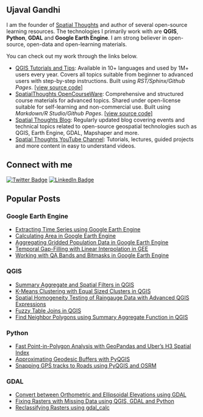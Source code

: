 ## Ujaval Gandhi

I am the founder of [Spatial Thoughts](https://spatialthoughts.com/) and author of several open-source learning resources. The technologies I primarily work with are **QGIS**, **Python**, **GDAL** and **Google Earth Engine**. I am strong believer in open-source, open-data and open-learning materials.

You can check out my work through the links below.

- [QGIS Tutorials and Tips](http://www.qgistutorials.com/): Available in 10+ languages and used by 1M+ users every year. Covers all topics suitable from beginner to advanced users with step-by-step instructions. Built using *RST/Sphinx/Github Pages*. [[view source code]](https://github.com/spatialthoughts/qgis-tutorials)
- [SpatialThoughts OpenCourseWare](https://courses.spatialthoughts.com/): Comprehensive and structured course materials for advanced topics. Shared under open-license suitable for self-learning and non-commercial use. Built using *Markdown/R Studio/Github Pages*. [[view source code]](https://github.com/spatialthoughts/courses)
- [Spatial Thoughts Blog](https://spatialthoughts.com/blog/): Regularly updated blog covering events and technical topics related to open-source geospatial technologies such as QGIS, Earth Engine, GDAL, Mapshaper and more.
- [Spatial Thoughts YouTube Channel](https://www.youtube.com/c/spatialthoughts): Tutorials, lectures, guided projects and more content in easy to understand videos.

## Connect with me

[![Twitter Badge](https://img.shields.io/twitter/follow/spatialthoughts?style=social)](https://twitter.com/spatialthoughts) [![LinkedIn Badge](https://img.shields.io/badge/My-LinkedIn-blue)](https://www.linkedin.com/in/spatialthoughts)

## Popular Posts

### Google Earth Engine
- [Extracting Time Series using Google Earth Engine](https://spatialthoughts.com/2020/04/13/extracting-time-series-ee/)
- [Calculating Area in Google Earth Engine](https://spatialthoughts.com/2020/06/19/calculating-area-gee/)
- [Aggregating Gridded Population Data in Google Earth Engine](https://spatialthoughts.com/2021/05/13/aggregating-population-data-gee/)
- [Temporal Gap-Filling with Linear Interpolation in GEE](https://spatialthoughts.com/2021/11/08/temporal-interpolation-gee/)
- [Working with QA Bands and Bitmasks in Google Earth Engine](https://spatialthoughts.com/2021/08/19/qa-bands-bitmasks-gee/)

### QGIS
- [Summary Aggregate and Spatial Filters in QGIS](https://spatialthoughts.com/2019/04/12/summary-aggregation-qgis/)
- [K-Means Clustering with Equal Sized Clusters in QGIS](https://spatialthoughts.com/2021/01/31/equal-sized-kmeans-qgis/)
- [Spatial Homogeneity Testing of Raingauge Data with Advanced QGIS Expressions
](https://spatialthoughts.com/2020/11/26/spatial-homogeneity-testing-qgis/)
- [Fuzzy Table Joins in QGIS](https://spatialthoughts.com/2019/09/26/fuzzy-table-joins-in-qgis/)
- [Find Neighbor Polygons using Summary Aggregate Function in QGIS](https://spatialthoughts.com/2019/05/23/neighbor-polygons-aggregate-qgis/)

### Python
- [Fast Point-in-Polygon Analysis with GeoPandas and Uber’s H3 Spatial Index](https://spatialthoughts.com/2020/07/01/point-in-polygon-h3-geopandas/)
- [Approximating Geodesic Buffers with PyQGIS](https://spatialthoughts.com/2019/04/05/geodesic-buffers-in-qgis/)
- [Snapping GPS tracks to Roads using PyQGIS and OSRM](https://spatialthoughts.com/2020/02/22/snap-to-roads-qgis-and-osrm/)

### GDAL
- [Convert between Orthometric and Ellipsoidal Elevations using GDAL](https://spatialthoughts.com/2019/10/26/convert-between-orthometric-and-ellipsoidal-elevations-using-gdal/)
- [Fixing Rasters with Missing Data using QGIS, GDAL and Python](https://spatialthoughts.com/2020/06/17/fix-nodata-values/)
- [Reclassifying Rasters using gdal_calc](https://spatialthoughts.com/2019/12/28/gdal-calc/)


<!--
**spatialthoughts/spatialthoughts** is a ✨ _special_ ✨ repository because its `README.md` (this file) appears on your GitHub profile.

Here are some ideas to get you started:

- 🔭 I’m currently working on ...
- 🌱 I’m currently learning ...
- 👯 I’m looking to collaborate on ...
- 🤔 I’m looking for help with ...
- 💬 Ask me about ...
- 📫 How to reach me: ...
- 😄 Pronouns: ...
- ⚡ Fun fact: ...
-->
